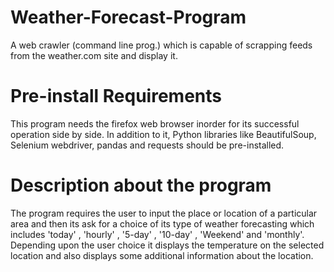 # Weather-Forecast-Program
 A web crawler (command line prog.) which is capable of scrapping feeds from the weather.com site and display it.

# Pre-install Requirements
This program needs the firefox web browser inorder for its successful operation side by side.
In addition to it, Python libraries like BeautifulSoup, Selenium webdriver, pandas and requests should be pre-installed.

# Description about the program 
 The program requires the user to input the place or location of a particular area and then its ask for a choice of its type of weather
 forecasting which includes 'today' , 'hourly' , '5-day' , '10-day' , 'Weekend' and 'monthly'. Depending upon the user choice it displays the temperature on the selected location and also displays some additional information about the location. 
